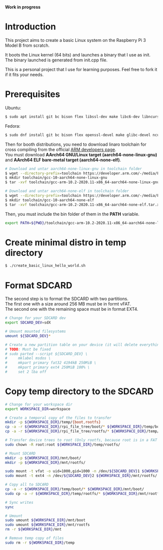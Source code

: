 __Work in progress__

# Introduction
This project aims to create a basic Linux system on the Raspberry Pi 3 Model B from scratch.

It boots the Linux kernel (64 bits) and launches a binary that I use as init. The binary launched is generated from init.cpp file.

This is a personal project that I use for learning purposes. Feel free to fork it if it fits your needs.

# Prerequisites
Ubuntu:
```bash
$ sudo apt install git bc bison flex libssl-dev make libc6-dev libncurses5-dev
```

Fedora:
```bash
$ sudo dnf install git bc bison flex openssl-devel make glibc-devel ncurses-devel
```

Then for booth distributions, you need to download linaro toolchain for cross compiling from the official [ARM developers page](https://developer.arm.com/tools-and-software/open-source-software/developer-tools/gnu-toolchain/gnu-a/downloads).  
You must download **AArch64 GNU/Linux target (aarch64-none-linux-gnu)** and **AArch64 ELF bare-metal target (aarch64-none-elf)**.  

```bash
# Download and untar aarch64-none-linux-gnu in toolchain folder
$ wget --directory-prefix=toolchain https://developer.arm.com/-/media/Files/downloads/gnu-a/10.2-2020.11/binrel/gcc-arm-10.2-2020.11-x86_64-aarch64-none-linux-gnu.tar.xz
$ mkdir toolchain/gcc-10-aarch64-none-linux-gnu
$ tar -xvf toolchain/gcc-arm-10.2-2020.11-x86_64-aarch64-none-linux-gnu.tar.xz -C toolchain

# Download and untar aarch64-none-elf in toolchain folder
$ wget --directory-prefix=toolchain https://developer.arm.com/-/media/Files/downloads/gnu-a/10.2-2020.11/binrel/gcc-arm-10.2-2020.11-x86_64-aarch64-none-elf.tar.xz
$ mkdir toolchain/gcc-10-aarch64-none-elf
$ tar -xvf toolchain/gcc-arm-10.2-2020.11-x86_64-aarch64-none-elf.tar.xz -C toolchain
```

Then, you must include the bin folder of them in the **PATH** variable. 

```bash
export PATH=${PWD}/toolchain/gcc-arm-10.2-2020.11-x86_64-aarch64-none-linux-gnu/bin:${PWD}/toolchain/gcc-arm-10.2-2020.11-x86_64-aarch64-none-elf/bin:${PATH}
```

# Create minimal distro in temp directory
```bash
$ ./create_basic_linux_hello_world.sh
```

# Format SDCARD
The second step is to format the SDCARD with two partitions.  
The first one with a size around 256 MB must be in formt vFAT.  
The second one with the remaining space must be in format EXT4.  

```bash
# Change for your SDCARD dev
export SDCARD_DEV=sdX

# Umount mounted filesystems
umount ${SDCARD_DEV}*

# Create a new partition table on your device (it will delete everything in the sdcard)
# TODO: Must be fixed
# sudo parted --script ${SDCARD_DEV} \
#     mklabel msdos \
#     mkpart primary fat32 4194kB 250MiB \
#     mkpart primary ext4 250MiB 100% \
#     set 2 lba off
```

# Copy temp directory to the SDCARD
```bash
# Change for your workspace dir
export WORKSPACE_DIR=workspace

# Create a temporal copy of the files to transfer
mkdir -p ${WORKSPACE_DIR}/temp/{boot,rootfs}
cp -a -r ${WORKSPACE_DIR}/rpi_file_tree/boot/* ${WORKSPACE_DIR}/temp/boot/
cp -a -r ${WORKSPACE_DIR}/rpi_file_tree/rootfs/* ${WORKSPACE_DIR}/temp/rootfs/

# Transfer device trees to root (Only rootfs, because root is in a FAT partition)
sudo chown -R root:root ${WORKSPACE_DIR}/temp/rootfs/

# Mount SDCARD
mkdir -p ${WORKSPACE_DIR}/mnt/boot/
mkdir -p ${WORKSPACE_DIR}/mnt/rootfs/

sudo mount -t vfat -o uid=1000,gid=1000 -n /dev/${SDCARD_DEV}1 ${WORKSPACE_DIR}/mnt/boot/
sudo mount -t ext4 -n /dev/${SDCARD_DEV}2 ${WORKSPACE_DIR}/mnt/rootfs/

# Copy all to SDCARD
cp -a -r ${WORKSPACE_DIR}/temp/boot/* ${WORKSPACE_DIR}/mnt/boot/
sudo cp -a -r ${WORKSPACE_DIR}/temp/rootfs/* ${WORKSPACE_DIR}/mnt/rootfs/

# Sync writes
sync

# Umount
sudo umount ${WORKSPACE_DIR}/mnt/boot
sudo umount ${WORKSPACE_DIR}/mnt/rootfs
rm -r ${WORKSPACE_DIR}/mnt

# Remove temp copy of files
sudo rm -r ${WORKSPACE_DIR}/temp
```
